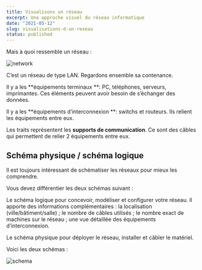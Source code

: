 ```yaml
---
title: Visualisons un réseau
excerpt: Une approche visuel du réseau informatique
date: "2021-05-12"
slug: visualisations-d-un-reseau
status: published
---
```


Mais à quoi ressemble un réseau :

![network](network.png)

C’est un réseau de type LAN. Regardons ensemble sa contenance.

Il y a les **équipements terminaux **: PC, téléphones, serveurs, imprimantes. Ces éléments peuvent avoir besoin de s’échanger des données.

Il y a les **équipements d’interconnexion **: switchs et routeurs. Ils relient les équipements entre eux.

Les traits représentent les **supports de communication**. Ce sont des câbles qui permettent de relier 2 équipements entre eux.

## Schéma physique / schéma logique

Il est toujours intéressant de schématiser les réseaux pour mieux les comprendre.

Vous devez différentier les deux schémas suivant :

Le schéma logique pour concevoir, modéliser et configurer votre réseau. Il apporte des informations complémentaires : la localisation (ville/bâtiment/salle) ; le nombre de câbles utilisés ; le nombre exact de machines sur le réseau ; une vue détaillée des équipements d’interconnexion.

Le schéma physique pour déployer le réseau, installer et câbler le matériel.

Voici les deux schémas :

![schema](schema.png)

